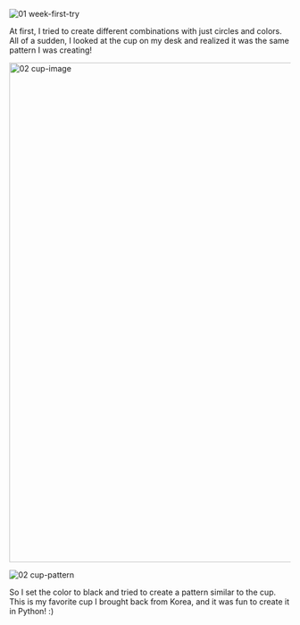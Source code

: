 

![01  week-first-try](https://github.com/HANNAHYEKIM/hello-world-25/assets/145718273/c27163e9-0ff3-4af4-a818-3b0ce24e931c)

At first, I tried to create different combinations with just circles and colors.
All of a sudden, I looked at the cup on my desk and realized it was the same pattern I was creating! 


<img width="894" alt="02  cup-image" src="https://github.com/HANNAHYEKIM/hello-world-25/assets/145718273/2fa7cc3a-c511-4806-812c-2791c5705ee5">


![02  cup-pattern](https://github.com/HANNAHYEKIM/hello-world-25/assets/145718273/995cd430-00ac-402f-a900-f3acd2cd371f)


So I set the color to black and tried to create a pattern similar to the cup. 
This is my favorite cup I brought back from Korea, and it was fun to create it in Python! :)
